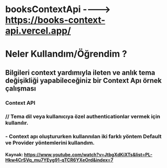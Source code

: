 # booksContextApi ----> https://books-context-api.vercel.app/
# Neler Kullandım/Öğrendim ?
## Bilgileri context yardımıyla ileten ve anlık tema değişikliği yapabileceğiniz bir Context Apı örnek çalışması
### Context API
### // Tema dil veya kullanıcıya özel authenticationlar vermek için kullanılır.
### - Context apı oluştururken kullannılan iki farklı yöntem Default ve Provider yöntemlerini kullandım.


#### Kaynak: https://www.youtube.com/watch?v=JtbgXdKiXTs&list=PL-Hkw4CrSVq_mu7YEyg91-qTCR6YXeOrd&index=7
